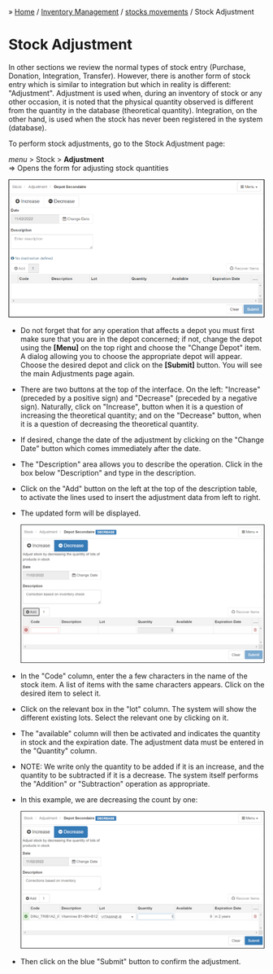 &raquo; [Home](../index.md) / [Inventory Management](./index.md) /  [stocks movements](./movement.md) / Stock Adjustment

# Stock Adjustment

In other sections we review the normal types of stock entry (Purchase,
Donation, Integration, Transfer).  However, there is another form of stock
entry which is similar to integration but which in reality is different:
"Adjustment".  Adjustment is used when, during an inventory of stock or any
other occasion, it is noted that the physical quantity observed is different
from the quantity in the database (theoretical quantity).  Integration, on the
other hand, is used when the stock has never been registered in the system
(database).

To perform stock adjustments, go to the Stock Adjustment page:

<div class="bs-callout bs-callout-success">
  <p>
  <i>menu</i> > Stock > <strong>Adjustment</strong> <br>
   &rArr; Opens the form for adjusting stock quantities
  </p>
</div>

<img src="./images/stock-adjustment-form.png" alt="Stock Adjustment Form" width="800">

- Do not forget that for any operation that affects a depot you must first
  make sure that you are in the depot concerned; if not, change the depot
  using the **[Menu]** on the top right and choose the "Change Depot" item.  A
  dialog allowing you to choose the appropriate depot will appear.  Choose the
  desired depot and click on the **[Submit]** button.  You will see the main
  Adjustments page again.

- There are two buttons at the top of the interface.  On the left: "Increase"
  (preceded by a positive sign) and "Decrease" (preceded by a negative
  sign). Naturally, click on "Increase", button when it is a question of
  increasing the theoretical quantity; and on the "Decrease" button, when it
  is a question of decreasing the theoretical quantity.

- If desired, change the date of the adjustment by clicking on the "Change
  Date" button which comes immediately after the date.

- The "Description" area allows you to describe the operation. Click in the
  box below "Description" and type in the description.

- Click on the "Add" button on the left at the top of the description table,
  to activate the lines used to insert the adjustment data from left to right.

- The updated form will be displayed.

  <img src="./images/stock-adjustment-unpopulated-form.png" alt="Stock Adjustment Form Unpopulated" width="800">

- In the "Code" column, enter the a few characters in the name of the stock
  item.  A list of items with the same characters appears.  Click on the
  desired item to select it.

- Click on the relevant box in the "lot" column.  The system will show the
  different existing lots.  Select the relevant one by clicking on it.

- The "available" column will then be activated and indicates the quantity in
  stock and the expiration date. The adjustment data must be entered in the
  "Quantity" column.

- NOTE: We write only the quantity to be added if it is an increase, and the
  quantity to be subtracted if it is a decrease. The system itself performs
  the "Addition" or "Subtraction" operation as appropriate.

- In this example, we are decreasing the count by one:

  <img src="./images/stock-adjustment-populated-form.png" alt="Stock Adjustment Form Populated" width="800">

- Then click on the blue "Submit" button to confirm the adjustment.
